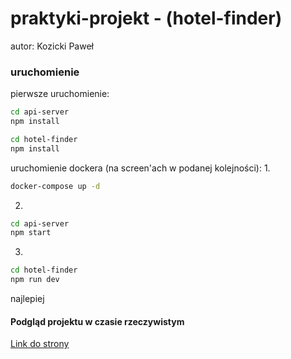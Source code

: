 # praktyki-projekt - (hotel-finder)

autor: Kozicki Paweł

### uruchomienie

pierwsze uruchomienie:
```bash
cd api-server
npm install
```
```bash
cd hotel-finder
npm install
```

uruchomienie dockera (na screen'ach w podanej kolejności):
1. 
```bash
docker-compose up -d
```
2. 
```bash
cd api-server
npm start
```
3. 
```bash
cd hotel-finder
npm run dev
```

najlepiej 

#### Podgląd projektu w czasie rzeczywistym

[Link do strony](http://hassioustka.duckdns.org:3354/)
